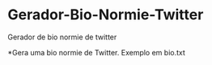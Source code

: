# Gerador-Bio-Normie-Twitter
Gerador de bio normie de twitter

*Gera uma bio normie de Twitter.
Exemplo em bio.txt
